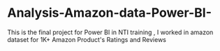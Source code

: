 # Analysis-Amazon-data-Power-BI-
This is the final project for Power BI in NTI training , I worked in amazon dataset for 1K+ Amazon Product's Ratings and Reviews 

